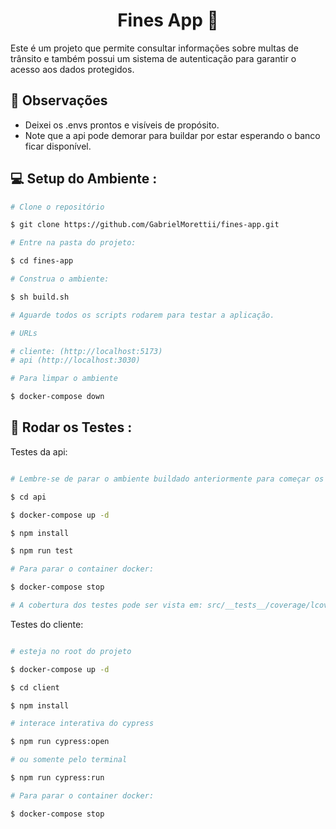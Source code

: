 <h1 align="center">Fines App 🚗</h1>

Este é um projeto que permite consultar informações sobre multas de trânsito e também possui um sistema de autenticação para garantir o acesso aos dados protegidos.

## 👀 Observações

- Deixei os .envs prontos e visíveis de propósito.
- Note que a api pode demorar para buildar por estar esperando o banco ficar disponível.

## 💻 Setup do Ambiente <a name="enviroment-setup" />:

```bash
# Clone o repositório

$ git clone https://github.com/GabrielMorettii/fines-app.git

# Entre na pasta do projeto:

$ cd fines-app

# Construa o ambiente:

$ sh build.sh

# Aguarde todos os scripts rodarem para testar a aplicação.

# URLs 

# cliente: (http://localhost:5173)
# api (http://localhost:3030)

# Para limpar o ambiente

$ docker-compose down

```

## 🧪 Rodar os Testes <a name="tests" />:

<p>Testes da api:</p>

```bash

# Lembre-se de parar o ambiente buildado anteriormente para começar os testes

$ cd api

$ docker-compose up -d 

$ npm install

$ npm run test

# Para parar o container docker:

$ docker-compose stop

# A cobertura dos testes pode ser vista em: src/__tests__/coverage/lcov-report/index.html

```

<p>Testes do cliente:</p>

```bash

# esteja no root do projeto

$ docker-compose up -d

$ cd client

$ npm install

# interace interativa do cypress

$ npm run cypress:open 

# ou somente pelo terminal

$ npm run cypress:run

# Para parar o container docker:

$ docker-compose stop

```
